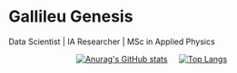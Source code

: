 # Gallileu Genesis
Data Scientist | IA Researcher | MSc in Applied Physics


<div style="display: flex; justify-content: center; gap: 20px;">
  <a href="https://github.com/gallileugenesis/github-readme-stats">
    <img src="https://github-readme-stats.vercel.app/api?username=gallileugenesis" alt="Anurag's GitHub stats" />
  </a>
  <a href="https://github.com/gallileugenesis">
    <img src="https://github-readme-stats.vercel.app/api/top-langs/?username=gallileugenesis&layout=compact" alt="Top Langs" />
  </a>
</div>
